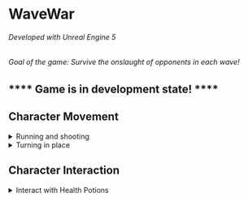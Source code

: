 # WaveWar

###### Developed with Unreal Engine 5
###### Goal of the game: Survive the onslaught of opponents in each wave!
## **** Game is in development state! ****

## Character Movement
<details>
<summary>Running and shooting</summary>

  
https://github.com/user-attachments/assets/44635d54-fa26-4449-8508-0fe77026a07f


</details>
<details>
<summary>Turning in place</summary>

  
https://github.com/user-attachments/assets/ddcf16a5-532f-4751-b5d0-a9a4ccc51c64


</details>

## Character Interaction
<details>
<summary>Interact with Health Potions</summary>

  
https://github.com/user-attachments/assets/cef90a8e-1e2c-4a2a-8b32-37004688127d


</details>
